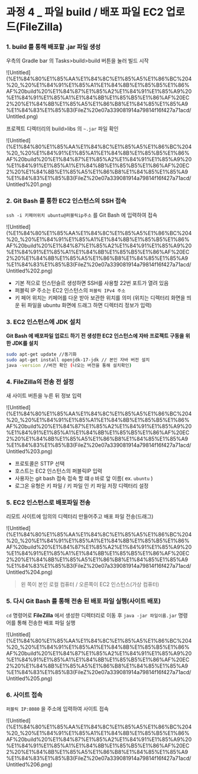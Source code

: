 # 과정 4 _ 파일 build / 배포 파일 EC2 업로드(FileZilla)

### **1. build 를 통해 배포할 .jar 파일 생성**

우측의 Gradle bar 의 Tasks>build>build 버튼을 눌러 빌드 시작

![Untitled](%E1%84%80%E1%85%AA%E1%84%8C%E1%85%A5%E1%86%BC%204%20_%20%E1%84%91%E1%85%A1%E1%84%8B%E1%85%B5%E1%86%AF%20build%20%E1%84%87%E1%85%A2%E1%84%91%E1%85%A9%20%E1%84%91%E1%85%A1%E1%84%8B%E1%85%B5%E1%86%AF%20EC2%20%E1%84%8B%E1%85%A5%E1%86%B8%E1%84%85%E1%85%A9%E1%84%83%E1%85%B3(FileZ%20e07a339081914a79814f16f427a71acd/Untitled.png)

프로젝트 디렉터리의 build>libs 의 `~.jar` 파일 확인

![Untitled](%E1%84%80%E1%85%AA%E1%84%8C%E1%85%A5%E1%86%BC%204%20_%20%E1%84%91%E1%85%A1%E1%84%8B%E1%85%B5%E1%86%AF%20build%20%E1%84%87%E1%85%A2%E1%84%91%E1%85%A9%20%E1%84%91%E1%85%A1%E1%84%8B%E1%85%B5%E1%86%AF%20EC2%20%E1%84%8B%E1%85%A5%E1%86%B8%E1%84%85%E1%85%A9%E1%84%83%E1%85%B3(FileZ%20e07a339081914a79814f16f427a71acd/Untitled%201.png)

### **2. Git Bash 를 통한 EC2 인스턴스의 SSH 접속**

 `ssh -i 키페어위치 ubuntu@퍼블릭ip주소` 를 Git Bash 에 입력하여 접속

![Untitled](%E1%84%80%E1%85%AA%E1%84%8C%E1%85%A5%E1%86%BC%204%20_%20%E1%84%91%E1%85%A1%E1%84%8B%E1%85%B5%E1%86%AF%20build%20%E1%84%87%E1%85%A2%E1%84%91%E1%85%A9%20%E1%84%91%E1%85%A1%E1%84%8B%E1%85%B5%E1%86%AF%20EC2%20%E1%84%8B%E1%85%A5%E1%86%B8%E1%84%85%E1%85%A9%E1%84%83%E1%85%B3(FileZ%20e07a339081914a79814f16f427a71acd/Untitled%202.png)

- 기본 적으로 인스턴슬르 생성하면 SSH를 사용할 22번 포트가 열려 있음
- 퍼블릭 IP 주소는 EC2 인스턴스의 `퍼블릭 IPv4 주소`
- 키 페어 위치는 키페어를 다운 받아 보관한 위치를 의미 
(위치는 디렉터리 화면을 띄운 뒤 파일을 ubuntu 화면에 드래그 하면 디렉터리 정보가 입력)

### **3. EC2 인스턴스에 JDK 설치**

**Git Bash 에 배포파일 업로드 하기 전 생성한 EC2 인스턴스에 자바 프로젝트 구동을 위한 JDK를 설치**

```bash
sudo apt-get update //동기화
sudo apt-get install openjdk-17-jdk // 본인 자바 버전 설치
java -version //버전 확인 (나오는 버전을 통해 설치확인)
```

### **4. FileZilla의 전송 전 설정**

새 사이트 버튼을 누른 뒤 정보 입력

![Untitled](%E1%84%80%E1%85%AA%E1%84%8C%E1%85%A5%E1%86%BC%204%20_%20%E1%84%91%E1%85%A1%E1%84%8B%E1%85%B5%E1%86%AF%20build%20%E1%84%87%E1%85%A2%E1%84%91%E1%85%A9%20%E1%84%91%E1%85%A1%E1%84%8B%E1%85%B5%E1%86%AF%20EC2%20%E1%84%8B%E1%85%A5%E1%86%B8%E1%84%85%E1%85%A9%E1%84%83%E1%85%B3(FileZ%20e07a339081914a79814f16f427a71acd/Untitled%203.png)

- 프로토콜은 STTP 선택
- 호스트는 EC2 인스턴스의 퍼블릭IP 입력
- 사용자는 git bash 접속 접속 할 떄 `@` 바로 앞 이름( ex. `ubuntu` )
- 로그온 유형은 키 파일 / 키 파일 인 키 파일 저장 디렉터리 설정

### **5. EC2 인스턴스로 배포파일 전송**

리모트 사이트에 임의의 디렉터리 만들어주고 배포 파일 전송(드래그)

![Untitled](%E1%84%80%E1%85%AA%E1%84%8C%E1%85%A5%E1%86%BC%204%20_%20%E1%84%91%E1%85%A1%E1%84%8B%E1%85%B5%E1%86%AF%20build%20%E1%84%87%E1%85%A2%E1%84%91%E1%85%A9%20%E1%84%91%E1%85%A1%E1%84%8B%E1%85%B5%E1%86%AF%20EC2%20%E1%84%8B%E1%85%A5%E1%86%B8%E1%84%85%E1%85%A9%E1%84%83%E1%85%B3(FileZ%20e07a339081914a79814f16f427a71acd/Untitled%204.png)

> 왼 쪽이 본인 로컬 컴퓨터 / 오른쪽이 EC2 인스턴스(가상 컴퓨터)
> 

### **5. 다시 Git Bash 를 통해 전송 된 배포 파일 실행(사이트 배포)**

`cd` 명령어로 **FileZilla** 에서 생성한 디렉터리로 이동 후 
`java -jar 파일이름.jar` 명령어를 통해 전송한 배포 파일 실행

![Untitled](%E1%84%80%E1%85%AA%E1%84%8C%E1%85%A5%E1%86%BC%204%20_%20%E1%84%91%E1%85%A1%E1%84%8B%E1%85%B5%E1%86%AF%20build%20%E1%84%87%E1%85%A2%E1%84%91%E1%85%A9%20%E1%84%91%E1%85%A1%E1%84%8B%E1%85%B5%E1%86%AF%20EC2%20%E1%84%8B%E1%85%A5%E1%86%B8%E1%84%85%E1%85%A9%E1%84%83%E1%85%B3(FileZ%20e07a339081914a79814f16f427a71acd/Untitled%205.png)

### **6. 사이트 접속**

`퍼블릭 IP:8080` 을 주소에 입력하여 사이트 접속

![Untitled](%E1%84%80%E1%85%AA%E1%84%8C%E1%85%A5%E1%86%BC%204%20_%20%E1%84%91%E1%85%A1%E1%84%8B%E1%85%B5%E1%86%AF%20build%20%E1%84%87%E1%85%A2%E1%84%91%E1%85%A9%20%E1%84%91%E1%85%A1%E1%84%8B%E1%85%B5%E1%86%AF%20EC2%20%E1%84%8B%E1%85%A5%E1%86%B8%E1%84%85%E1%85%A9%E1%84%83%E1%85%B3(FileZ%20e07a339081914a79814f16f427a71acd/Untitled%206.png)
